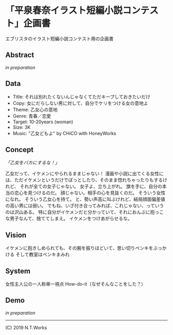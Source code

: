 # 「平泉春奈イラスト短編小説コンテスト」企画書

エブリスタのイラスト短編小説コンテスト用の企画書

## Abstract

_in preparation_

## Data

- Title: それは別れたくないんじゃなくてただキープしておきたいだけ
- Copy: 女にだらしない男に対して、自分でケリをつける女の意地よ
- Theme: 乙女心の意地
- Genre: 青春／恋愛
- Target: 10-20years (woman)
- Size: 3K
- Music: "乙女どもよ" by CHiCO with HoneyWorks

## Concept

_「乙女をバカにするな！」_

乙女だって、イケメンにやられるままじゃない！
漫画や小説に出てくる女性には、ただイケメンというだけでぽっとしたり、そのまま惚れちゃったりもするけれど、
それが全ての女子じゃない。
女子よ、立ち上がれ。
旗を手に、自分の本当の恋心を見つけるのだ。
顔じゃない。相手の心を見抜くのだ。
そういう女性になれ。
そういう乙女心を持て。
と、勢い声高に叫ぶけれど、結局顔面偏差値の高い男には弱い。
でもね、いざ付き合ってみれば、これじゃない、っていうのは沢山ある。
特に自分がイケメンだと分かっていて、それにおんぶに抱っこな男子なんて、捨ててしまえ。
イケメンをつけあがらせるな。

## Vision

イケメンに抱きしめられても、その腕を振りほどいて、思い切りペンキをぶっかける
そして教室はペンキまみれ

## System

女性主人公の一人称単一視点
How-do-it（なぜそんなことをした？）

## Demo

_in preparation_

---
(C) 2019 N.T.Works
